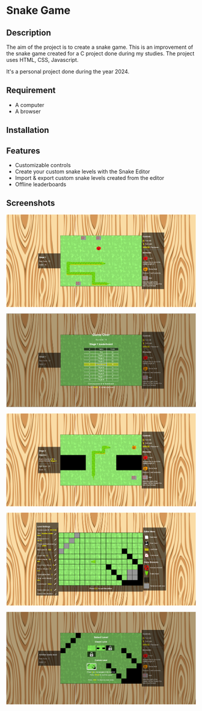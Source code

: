 # Snake Game

## Description

The aim of the project is to create a snake game.
This is an improvement of the snake game created for a C project done during my studies.
The project uses HTML, CSS, Javascript.

It's a personal project done during the year 2024.

## Requirement

 - A computer
 - A browser

## Installation 

## Features

- Customizable controls
- Create your custom snake levels with the Snake Editor
- Import & export custom snake levels created from the editor
- Offline leaderboards

## Screenshots

![Stage 1](./assets/img/media/Screenshot1.png "Stage 1")

![Leaderboard](./assets/img/media/Screenshot2.png "Leaderboard")

![Stage 2](./assets/img/media/Screenshot3.png "Stage 2")

![Snake Editor](./assets/img/media/Screenshot4.png "Snake Editor")

![Level Selection](./assets/img/media/Screenshot5.png "Level Selection")
